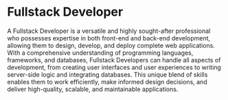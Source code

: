# Fullstack Developer
A Fullstack Developer is a versatile and highly sought-after professional who possesses expertise in both front-end and back-end development, allowing them to design, develop, and deploy complete web applications. With a comprehensive understanding of programming languages, frameworks, and databases, Fullstack Developers can handle all aspects of development, from creating user interfaces and user experiences to writing server-side logic and integrating databases. This unique blend of skills enables them to work efficiently, make informed design decisions, and deliver high-quality, scalable, and maintainable applications.

